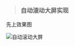 <!--
 * @Author: mengkun822 1197235402@qq.com
 * @Date: 2023-07-01 08:37:02
 * @LastEditors: mengkun822 1197235402@qq.com
 * @LastEditTime: 2023-07-01 08:53:48
 * @FilePath: \knowledge_planet\docs\md\工作案例\自动滚动大屏.md
 * @Description: 这是默认设置,请设置`customMade`, 打开koroFileHeader查看配置 进行设置: https://github.com/OBKoro1/koro1FileHeader/wiki/%E9%85%8D%E7%BD%AE
-->

> ### 自动滚动大屏实现

先上效果图

![自动滚动大屏](../../assets/img/自动滚动大屏.gif)
